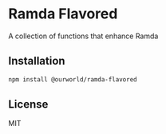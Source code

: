 # Ramda Flavored

A collection of functions that enhance Ramda

## Installation

```sh
npm install @ourworld/ramda-flavored
```

## License

MIT

